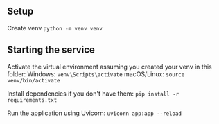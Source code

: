 ## Setup

Create venv
```python -m venv venv```

## Starting the service


Activate the virtual environment assuming you created your venv in this folder:
Windows: ```venv\Scripts\activate```
macOS/Linux: ```source venv/bin/activate```

Install dependencies if you don't have them:
```pip install -r requirements.txt```

Run the application using Uvicorn:
```uvicorn app:app --reload```
